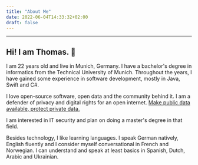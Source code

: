 ```yaml
---
title: "About Me"
date: 2022-06-04T14:33:32+02:00
draft: false
---
```


---

## Hi! I am Thomas. 👋

I am 22 years old and live in Munich, Germany. I have a bachelor's degree in informatics from the Technical University of Munich. Throughout the years, I have gained some experience in software development, mostly in Java, Swift and C#.

I love open-source software, open data and the community behind it. I am a defender of privacy and digital rights for an open internet. [Make public data available, protect private data.](https://www.ccc.de/en/hackerethics)

I am interested in IT security and plan on doing a master's degree in that field.

Besides technology, I like learning languages. I speak German natively, English fluently and I consider myself conversational in French and Norwegian. I can understand and speak at least basics in Spanish, Dutch, Arabic and Ukrainian.
